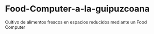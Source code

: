 # Food-Computer-a-la-guipuzcoana
Cultivo de alimentos frescos en espacios reducidos mediante un Food Computer
